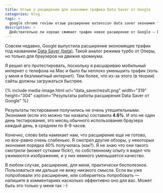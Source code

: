 ```yaml
---
title: Отзыв о расширении для экономии трафика Data Saver от Google
categories: blog
tags: >
  google chrome review отзыв расширение extension data saver экономия трафика beta
description: >
  Действительно ли хорошо сжимает трафик новое расширение от Google — Data Saver или нет? Читайте в моем отзыве о Chrome Data Saver.
---
```


Совсем недавно, Google выпустила расширение экономящее трафик под названием <a href="https://chrome.google.com/webstore/detail/data-saver-beta/pfmgfdlgomnbgkofeojodiodmgpgmkac">Data Saver (beta)</a>. Такой аналог режима турбо от Оперы, но только для браузеров на движке хромиума.

Я решил его протестировать, поскольку я расшариваю мобильный интернет с телефона на Mac и было бы неплохо уменьшить трафик (хоть у меня и безлимитный интернет). Тем более, что из-за этого (в теории) сайты должны загружаться быстрее.

{%
	include media-image.html
	url="data_saver/rezult.png"
	width="319"
	height="304"
	caption="Результаты работы расширения Data Saver от Google"
%}

Результаты тестирования получились не очень утешительными. Экономия (если это можно так назвать) составила **4.6%**. И это не один день тестирования, это месяц обычного использования браузера каждый день, в среднем по 8-9 часов.

Конечно, слово beta намекает нам, что расширение еще не готово, но все-равно очень слабенько. Я смотрел другие обзоры, у некоторых экономия порядка 40% получилась (как?). Я не знаю что они такого смотрели (может сутками flickr), по собственному опыту я видел что ужимаются изображения, и у них немного уменьшается качество.

В любом случае, расширение, для меня, практически бесполезное. Пользоваться им дальше не вижу никакого смысла. Если вы уже попробовали это расширение, или собираетесь попробовать — напишите в комментариях насколько эффективно оно для вас. Может быть это только у меня так :-)
